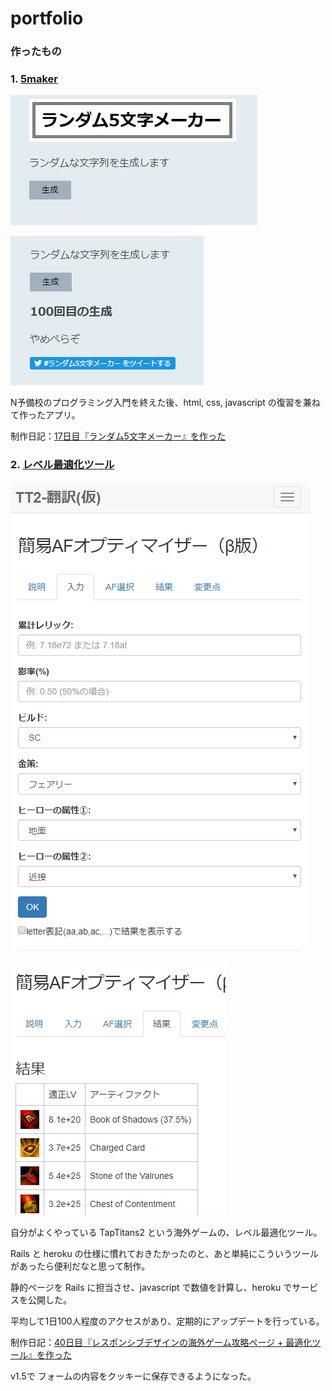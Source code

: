 
# portfolio

### 作ったもの

### 1. [5maker](https://hukurouo.github.io/5maker/five.html)

![ss1](https://raw.githubusercontent.com/hukurouo/portfolio/images/rapture_20190428221345.png)

![ss2](https://raw.githubusercontent.com/hukurouo/portfolio/images/rapture_20190428221346.png)

N予備校のプログラミング入門を終えた後、html, css, javascript の復習を兼ねて作ったアプリ。

制作日記：[17日目『ランダム5文字メーカー』を作った](https://hukurounikki.hatenablog.jp/entry/2019/04/28/225140)


### 2. [レベル最適化ツール](https://tt2japanese.herokuapp.com/optimiser)

![af_1](https://raw.githubusercontent.com/hukurouo/portfolio/images/af_1.png)

![af_2](https://raw.githubusercontent.com/hukurouo/portfolio/images/af_2.png)

自分がよくやっている TapTitans2 という海外ゲームの、レベル最適化ツール。

Rails と heroku の仕様に慣れておきたかったのと、あと単純にこういうツールがあったら便利だなと思って制作。

静的ページを Rails に担当させ、javascript で数値を計算し、heroku でサービスを公開した。

平均して1日100人程度のアクセスがあり、定期的にアップデートを行っている。

制作日記：[40日目『レスポンシブデザインの海外ゲーム攻略ページ + 最適化ツール』を作った](https://hukurounikki.hatenablog.jp/entry/2019/05/21/231621)

v1.5で フォームの内容をクッキーに保存できるようになった。
